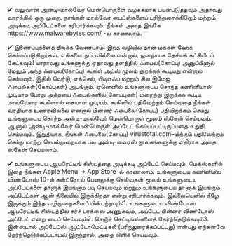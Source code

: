 


✔ வலுவான அன்டி-மால்வேர் மென்பொருளை வழக்கமாக பயன்படுத்தவும்   அதாவது வாரத்தில் ஒரு முறை. நாங்கள் மால்வேர் பைட்ஸ்களைப் பரிந்துரைக்கிறோம் மற்றும் அடிக்கடி அப்டேட்களை சரிபார்க்கவும். நீங்கள் அதை இங்கே https://www.malwarebytes.com/ -ல் காணலாம்.

✔ இணைப்புகளைத் திறக்க வேண்டாம்! இந்த வழியில் தான் மக்கள் ஹேக் செய்யப்படுகிறார்கள். எங்களை நம்பவில்லை என்றால், ஜனநாயக தேசியக் கட்சியிடம் கேட்கவும்! யாராவது உங்களுக்கு ஏதாவது தளத்தில் ஃபைல்(கோப்பு) அனுப்பினால் மேலும் அந்த ஃபைல்(கோப்பு) கூகிள் அப்ஸ் மூலம் திறக்கக் கூடியது என்றால் செய்யவும். இதில் வெர்டு, எக்செல், பிடிஎஃப் மற்றும் சில இமேஜ் ஃபைல்கள்(கோப்புகள்) அடங்கும். ஏனெனில் உங்களுடைய சொந்த கணினியால் முடியாத போது அத்தயை ஃபைல்களில்(கோப்புகள்) மறைந்து இருக்கக் கூடிய மால்வேரை கூகிளால் கையாள முடியும். கூகிளில் பதிவேற்றம் செய்வதை நீங்கள் வசதியாக உணரவில்லை என்றால் பின்னர் ஃபைலை(கோப்பு) பதிவிறக்கம் செய்து உங்களுடைய சொந்த அன்டி-மால்வேர் மென்பொருள் மூலம் ஸ்கேன் செய்யவும். ஆனால் அன்டி-மால்வேர் மென்பொருள் அப்டேட் செய்யப்பட்டிருப்பதை உறுதி செய்யவும். இறுதியாக, நீங்கள் ஃபைலை(கோப்பு) virustotal.com–யிற்கும் பதிவேற்றம் செய்து மாற்று செயல்முறையாக பல அன்டி-வைரஸ் நூலகங்களுக்கு எதிராக அதை ஸ்கேன் செய்யலாம். 

✔ உங்களுடைய ஆபரேட்டிங் சிஸ்டத்தை அடிக்கடி அப்டேட் செய்யவும். மெக்ஸ்களில் இதை நீங்கள் Apple Menu → App Store-ல் காணலாம். உங்களுடைய கணினியில் விண்டோஸ் 10-ல் கன்ட்ரோல் பேனலுக்கு செல்வதன் மூலம் உங்களுடைய அப்டேட்களை தானாக இயங்கும் படி செய்யவும் மற்றும் உங்களுடைய தானாக இயங்கும் அப்டேட்கள் ஆன் நிலையில் இருக்கிறதா என்று சரிபார்க்கவும். இல்லையெனில் கீழே இருக்கும் இந்த வழிமுறைகளைப் பின்பற்றவும்:1. உங்களுடைய விண்டோஸ் ஆபரேட்டிங் சிஸ்டத்தில் சர்ச் பாக்ஸை அணுகவும், அப்டேட் பின்னர் விண்டோஸ் அப்டேட் என்று டைப் செய்யவும்2. செஞ்ச் செட்டிங்ஸ்களைத் தேர்ந்தெடுக்கவும்3. இன்ஸ்டால் அப்டேட்ஸ் ஆட்டோமெட்டிகலீ (பரிந்துரைக்கப்பட்டது) என்பது ஏற்கனவே தேர்ந்தெடுக்கப்படாமல் இருந்தால், அதை கிளிக் செய்யவும்.